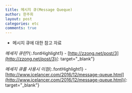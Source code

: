 ```yaml
---
title: 메시지 큐(Message Queque)
author: 한주희
layout: post
categories: etc
comments: true
---
```

* 메시지 큐에 대한 참고 자료


*메세지 큐란?*{:.fontHighlight1} - [http://zzong.net/post/3](http://zzong.net/post/3){: target="_blank"}

*메세지 큐를 사용시 이점*{:.fontHighlight1} - [http://www.icelancer.com/2016/12/message-queue.html](http://www.icelancer.com/2016/12/message-queue.html){: target="_blank"}
